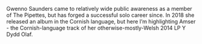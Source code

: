 Gwenno Saunders came to relatively wide public awareness as a member of The Pipettes, but has forged a successful solo career since. In 2018 she released an album in the Cornish language, but here I’m highlighting Amser - the Cornish-language track of her otherwise-mostly-Welsh 2014 LP Y Dydd Olaf.
